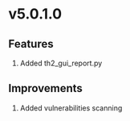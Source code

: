 # v5.0.1.0

## Features
1. Added th2_gui_report.py

## Improvements
1. Added vulnerabilities scanning
